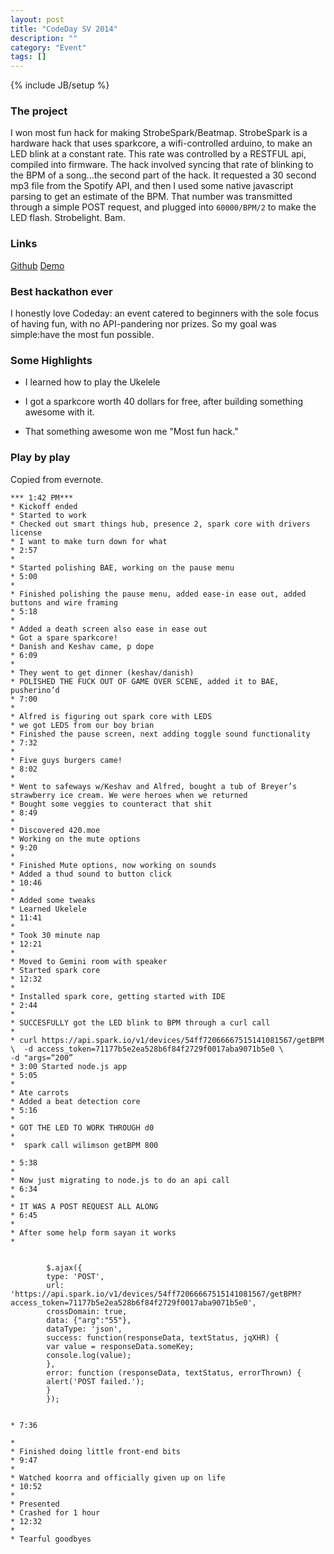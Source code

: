 ```yaml
---
layout: post
title: "CodeDay SV 2014"
description: ""
category: "Event"
tags: []
---
```

{% include JB/setup %}

### The project

I won most fun hack for making StrobeSpark/Beatmap. 
StrobeSpark is a hardware hack that uses sparkcore, a wifi-controlled arduino, to make an LED blink at a constant rate. This rate was controlled by a RESTFUL api, compiled into firmware. The hack involved syncing that rate of blinking to the BPM of a song...the second part of the hack. It requested a 30 second mp3 file from the Spotify API, and then I used some native javascript parsing to get an estimate of the BPM. That number was transmitted through a simple POST request, and plugged into `60000/BPM/2` to make the LED flash. Strobelight. Bam.

### Links

[Github](http://github.com/wilzh40/StrobeSpark)
[Demo](http://wilzh40.github.io/StrobeSpark/)

### Best hackathon ever

I honestly love Codeday: an event catered to beginners with the sole focus of having fun, with no API-pandering nor prizes. So my goal was simple:have the most fun possible.

### Some Highlights

- I learned how to play the Ukelele

- I got a sparkcore worth 40 dollars for free, after building something awesome with it.

- That something awesome won me "Most fun hack."


### Play by play

Copied from evernote.



    *** 1:42 PM***
    * Kickoff ended
    * Started to work
    * Checked out smart things hub, presence 2, spark core with drivers license
    * I want to make turn down for what
    * 2:57
    * 
    * Started polishing BAE, working on the pause menu
    * 5:00 
    * 
    * Finished polishing the pause menu, added ease-in ease out, added buttons and wire framing
    * 5:18
    * 
    * Added a death screen also ease in ease out
    * Got a spare sparkcore!
    * Danish and Keshav came, p dope
    * 6:09
    * 
    * They went to get dinner (keshav/danish)
    * POLISHED THE FUCK OUT OF GAME OVER SCENE, added it to BAE, pusherino’d
    * 7:00
    * 
    * Alfred is figuring out spark core with LEDS
    * we got LEDS from our boy brian
    * Finished the pause screen, next adding toggle sound functionality
    * 7:32
    * 
    * Five guys burgers came!
    * 8:02
    * 
    * Went to safeways w/Keshav and Alfred, bought a tub of Breyer’s strawberry ice cream. We were heroes when we returned
    * Bought some veggies to counteract that shit
    * 8:49
    * 
    * Discovered 420.moe
    * Working on the mute options
    * 9:20 
    * 
    * Finished Mute options, now working on sounds
    * Added a thud sound to button click
    * 10:46
    * 
    * Added some tweaks
    * Learned Ukelele
    * 11:41 
    * 
    * Took 30 minute nap
    * 12:21 
    * 
    * Moved to Gemini room with speaker
    * Started spark core
    * 12:32 
    * 
    * Installed spark core, getting started with IDE
    * 2:44
    * 
    * SUCCESFULLY got the LED blink to BPM through a curl call
    * 
    * curl https://api.spark.io/v1/devices/54ff72066667515141081567/getBPM \  -d access_token=71177b5e2ea528b6f84f2729f0017aba9071b5e0 \
    -d "args=“200”
    * 3:00 Started node.js app
    * 5:05
    * 
    * Ate carrots
    * Added a beat detection core 
    * 5:16
    * 
    * GOT THE LED TO WORK THROUGH d0
    * 
    *  spark call wilimson getBPM 800      

    * 5:38
    * 
    * Now just migrating to node.js to do an api call
    * 6:34 
    * 
    * IT WAS A POST REQUEST ALL ALONG
    * 6:45 
    * 
    * After some help form sayan it works
    * 


            $.ajax({
            type: 'POST',
            url: 'https://api.spark.io/v1/devices/54ff72066667515141081567/getBPM?access_token=71177b5e2ea528b6f84f2729f0017aba9071b5e0',
            crossDomain: true,
            data: {"arg":"55"},
            dataType: 'json',
            success: function(responseData, textStatus, jqXHR) {
            var value = responseData.someKey;
            console.log(value);
            },
            error: function (responseData, textStatus, errorThrown) {
            alert('POST failed.');
            }
            });


    * 7:36

    * 
    * Finished doing little front-end bits
    * 9:47
    * 
    * Watched koorra and officially given up on life
    * 10:52
    * 
    * Presented
    * Crashed for 1 hour
    * 12:32
    * 
    * Tearful goodbyes
